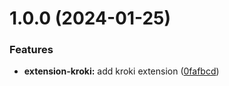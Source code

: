 # 1.0.0 (2024-01-25)


### Features

* **extension-kroki:** add kroki extension ([0fafbcd](https://github.com/purocean/yank-note-extension/commit/0fafbcd2fbbf0eb8668521de2bcdeb2c13654961))



